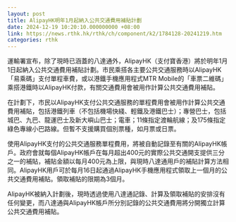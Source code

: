 ```yaml
---
layout: post
title: AlipayHK明年1月起納入公共交通費用補貼計劃
date: 2024-12-19 10:20:10.000000000 +08:00
link: https://news.rthk.hk/rthk/ch/component/k2/1784128-20241219.htm
categories: rthk
---
```


運輸署宣布，除了現時已涵蓋的八達通外，AlipayHK（支付寶香港）將於明年1月1日起納入公共交通費用補貼計劃。市民乘搭各主要公共交通服務時以AlipayHK「易乘碼」支付單程車費，或以港鐵手機應用程式MTR Mobile的「車票二維碼」乘搭港鐵時以AlipayHK付款，有關交通費用會被用作計算公共交通費用補貼。
 
在計劃下，市民以AlipayHK支付公共交通服務的單程費用會被用作計算公共交通費用補貼，包括港鐵列車（不包括機場快綫、輕鐵及港鐵巴士）；專營巴士，包括城巴、九巴、龍運巴士及新大嶼山巴士；電車；11條指定渡輪航線；及175條指定綠色專線小巴路線。但暫不支援購買個別票種，如月票或日票。

使用AlipayHK支付的公共交通服務單程費用，將被自動記錄至有關的AlipayHK帳戶。政府會就每個AlipayHK帳戶在每月超出400元的實際公共交通開支提供三分之一的補貼，補貼金額以每月400元為上限，與現時八達通用戶的補貼計算方法相同。AlipayHK用戶可於每月16日起通過AlipayHK手機應用程式領取上一個月的公共交通費用補貼。領取補貼的限期為3個月。

AlipayHK被納入計劃後，現時透過使用八達通記錄、計算及領取補貼的安排沒有任何變更，而八達通與AlipayHK帳戶所分別記錄的公共交通費用將分開獨立計算公共交通費用補貼。
